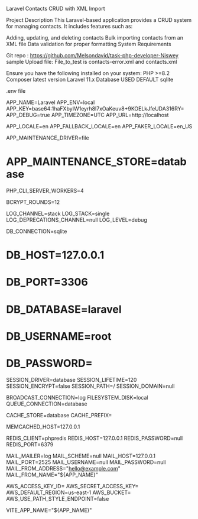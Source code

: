 Laravel Contacts CRUD with XML Import

Project Description
This Laravel-based application provides a CRUD system for managing contacts. It includes features such as:

Adding, updating, and deleting contacts
Bulk importing contacts from an XML file
Data validation for proper formatting
System Requirements

Git repo : https://github.com/Melsondavid/task-php-developer-Niswey
sample Upload file: File_to_test is contacts-error.xml and contacts.xml

Ensure you have the following installed on your system:
PHP >=8.2
Composer latest version
Laravel 11.x
Database USED DEFAULT sqlite



.env file

APP_NAME=Laravel
APP_ENV=local
APP_KEY=base64:1haFXbyIW1eyrh8l7xOaKeuv8+9KOELkJfeUDA316RY=
APP_DEBUG=true
APP_TIMEZONE=UTC
APP_URL=http://localhost

APP_LOCALE=en
APP_FALLBACK_LOCALE=en
APP_FAKER_LOCALE=en_US

APP_MAINTENANCE_DRIVER=file
# APP_MAINTENANCE_STORE=database

PHP_CLI_SERVER_WORKERS=4

BCRYPT_ROUNDS=12

LOG_CHANNEL=stack
LOG_STACK=single
LOG_DEPRECATIONS_CHANNEL=null
LOG_LEVEL=debug

DB_CONNECTION=sqlite
# DB_HOST=127.0.0.1
# DB_PORT=3306
# DB_DATABASE=laravel
# DB_USERNAME=root
# DB_PASSWORD=

SESSION_DRIVER=database
SESSION_LIFETIME=120
SESSION_ENCRYPT=false
SESSION_PATH=/
SESSION_DOMAIN=null

BROADCAST_CONNECTION=log
FILESYSTEM_DISK=local
QUEUE_CONNECTION=database

CACHE_STORE=database
CACHE_PREFIX=

MEMCACHED_HOST=127.0.0.1

REDIS_CLIENT=phpredis
REDIS_HOST=127.0.0.1
REDIS_PASSWORD=null
REDIS_PORT=6379

MAIL_MAILER=log
MAIL_SCHEME=null
MAIL_HOST=127.0.0.1
MAIL_PORT=2525
MAIL_USERNAME=null
MAIL_PASSWORD=null
MAIL_FROM_ADDRESS="hello@example.com"
MAIL_FROM_NAME="${APP_NAME}"

AWS_ACCESS_KEY_ID=
AWS_SECRET_ACCESS_KEY=
AWS_DEFAULT_REGION=us-east-1
AWS_BUCKET=
AWS_USE_PATH_STYLE_ENDPOINT=false

VITE_APP_NAME="${APP_NAME}"

